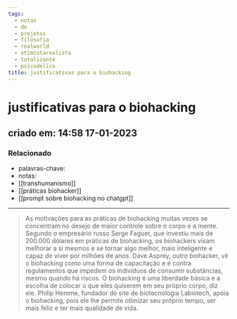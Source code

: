 ```yaml
---
tags:
  - notas
  - de
  - projetos
  - filosofia
  - realworld
  - otimistarealista
  - totalizante
  - psicodelico
title: justificativas para o biohacking
---
```


# justificativas para o biohacking

## criado em: 14:58 17-01-2023

### Relacionado

- palavras-chave: 
- notas: 
- [[transhumanismo]]
- [[práticas biohacker]]
- [[prompt sobre biohacking no chatgpt]]

---

>As motivações para as práticas de biohacking muitas vezes se concentram no desejo de maior controle sobre o corpo e a mente. Segundo o empresário russo Serge Faguet, que investiu mais de 200.000 dólares em práticas de biohacking, os biohackers visam melhorar a si mesmos e se tornar algo melhor, mais inteligente e capaz de viver por milhões de anos. Dave Asprey, outro biohacker, vê o biohacking como uma forma de capacitação e é contra regulamentos que impedem os indivíduos de consumir substâncias, mesmo quando há riscos. O biohacking é uma liberdade básica e a escolha de colocar o que eles quiserem em seu próprio corpo, diz ele. Philip Hemme, fundador do site de biotecnologia Labiotech, apóia o biohacking, pois ele lhe permite otimizar seu próprio tempo, ser mais feliz e ter mais qualidade de vida.
